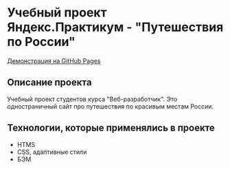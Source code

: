 # Учебный проект Яндекс.Практикум - "Путешествия по России"

[Демонстрация на GitHub Pages](https://andrey-guryanov.github.io/russian-travel/index.html)

## Описание проекта
Учебный проект студентов курса "Веб-разработчик". 
Это одностраничный сайт про путешествия по красивым местам России.

## Технологии, которые применялись в проекте
* HTMS
* CSS, адаптивные стили
* БЭМ